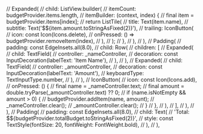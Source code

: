  // Expanded(
          //   child: ListView.builder(
          //     itemCount: budgetProvider.items.length,
          //     itemBuilder: (context, index) {
          //       final item = budgetProvider.items[index];
          //       return ListTile(
          //         title: Text(item.name),
          //         subtitle: Text('\$${item.amount.toStringAsFixed(2)}'),
          //         trailing: IconButton(
          //           icon: const Icon(Icons.delete),
          //           onPressed: () => budgetProvider.removeItem(index),
          //         ),
          //       );
          //     },
          //   ),
          // ),
          // Padding(
          //   padding: const EdgeInsets.all(8.0),
          //   child: Row(
          //     children: [
          //       Expanded(
          //         child: TextField(
          //           controller: _nameController,
          //           decoration: const InputDecoration(labelText: 'Item Name'),
          //         ),
          //       ),
          //       Expanded(
          //         child: TextField(
          //           controller: _amountController,
          //           decoration: const InputDecoration(labelText: 'Amount'),
          //           keyboardType: TextInputType.number,
          //         ),
          //       ),
          //       IconButton(
          //         icon: const Icon(Icons.add),
          //         onPressed: () {
          //           final name = _nameController.text;
          //           final amount = double.tryParse(_amountController.text) ?? 0;
          //           if (name.isNotEmpty && amount > 0) {
          //             budgetProvider.addItem(name, amount);
          //             _nameController.clear();
          //             _amountController.clear();
          //           }
          //         },
          //       ),
          //     ],
          //   ),
          // ),
          // Padding(
          //   padding: const EdgeInsets.all(8.0),
          //   child: Text(
          //     'Total: \$${budgetProvider.totalBudget.toStringAsFixed(2)}',
          //     style: const TextStyle(fontSize: 20, fontWeight: FontWeight.bold),
          //   ),
          // ),